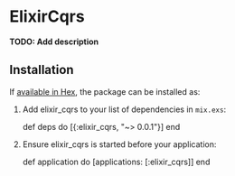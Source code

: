 # ElixirCqrs

**TODO: Add description**

## Installation

If [available in Hex](https://hex.pm/docs/publish), the package can be installed as:

  1. Add elixir_cqrs to your list of dependencies in `mix.exs`:

        def deps do
          [{:elixir_cqrs, "~> 0.0.1"}]
        end

  2. Ensure elixir_cqrs is started before your application:

        def application do
          [applications: [:elixir_cqrs]]
        end

